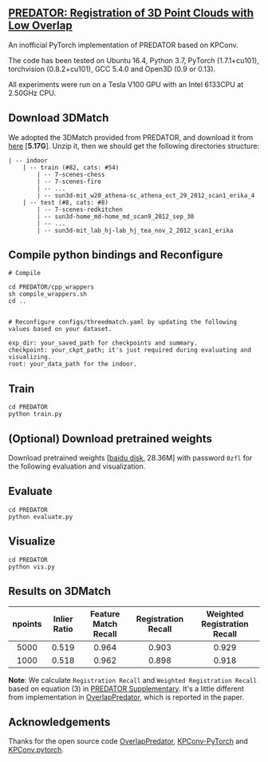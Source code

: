 ## [PREDATOR: Registration of 3D Point Clouds with Low Overlap](https://arxiv.org/abs/2011.13005)

An inofficial PyTorch implementation of PREDATOR based on KPConv. 

The code has been tested on Ubuntu 16.4, Python 3.7, PyTorch (1.7.1+cu101),
torchvision (0.8.2+cu101), GCC 5.4.0 and Open3D (0.9 or 0.13).

All experiments were run on a Tesla V100 GPU with an Intel 6133CPU at 2.50GHz CPU.

## Download 3DMatch

We adopted the 3DMatch provided from PREDATOR, and download it from [here](https://share.phys.ethz.ch/~gsg/pairwise_reg/3dmatch.zip) [**5.17G**].
Unzip it, then we should get the following directories structure:

``` 
| -- indoor
    | -- train (#82, cats: #54)
        | -- 7-scenes-chess
        | -- 7-scenes-fire
        | -- ...
        | -- sun3d-mit_w20_athena-sc_athena_oct_29_2012_scan1_erika_4
    | -- test (#8, cats: #8)
        | -- 7-scenes-redkitchen
        | -- sun3d-home_md-home_md_scan9_2012_sep_30
        | -- ...
        | -- sun3d-mit_lab_hj-lab_hj_tea_nov_2_2012_scan1_erika
```

## Compile python bindings and Reconfigure

```
# Compile

cd PREDATOR/cpp_wrappers
sh compile_wrappers.sh
cd ..


# Reconfigure configs/threedmatch.yaml by updating the following values based on your dataset.

exp_dir: your_saved_path for checkpoints and summary.
checkpoint: your_ckpt_path; it's just required during evaluating and visualizing.
root: your_data_path for the indoor.
```

## Train

```
cd PREDATOR
python train.py
```

## (Optional) Download pretrained weights

Download pretrained weights [[baidu disk](https://pan.baidu.com/s/199PFbEEeCLAwa7QCN93iIQ), 28.36M] with password `0zfl` for the following evaluation and visualization.
 
## Evaluate

```
cd PREDATOR
python evaluate.py
```

## Visualize

```
cd PREDATOR
python vis.py
```

## Results on 3DMatch

| npoints | Inlier Ratio | Feature Match Recall | Registration Recall | Weighted Registration Recall |
| :---: | :---: | :---: | :---: | :---: |
| 5000 | 0.519 | 0.964 | 0.903 | 0.929 |
| 1000 | 0.518 | 0.962 | 0.898 | 0.918 |

**Note**: We calculate `Registration Recall` and `Weighted Registration Recall` based on equation (3) in [PREDATOR Supplementary](https://openaccess.thecvf.com/content/CVPR2021/supplemental/Huang_Predator_Registration_of_CVPR_2021_supplemental.pdf). It's a little different from implementation in [OverlapPredator](https://github.com/overlappredator/OverlapPredator), which is reported in the paper.

## Acknowledgements

Thanks for the open source code [OverlapPredator](https://github.com/overlappredator/OverlapPredator), [KPConv-PyTorch](https://github.com/HuguesTHOMAS/KPConv-PyTorch) and [KPConv.pytorch](https://github.com/XuyangBai/KPConv.pytorch).
